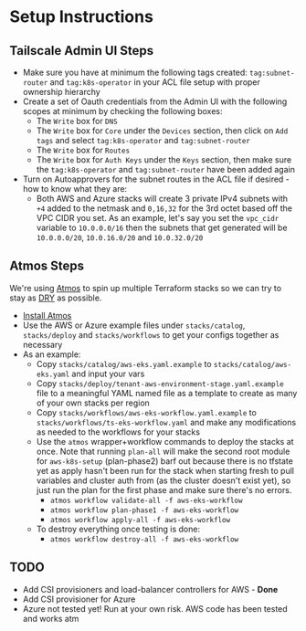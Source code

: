 # Setup Instructions

## Tailscale Admin UI Steps

- Make sure you have at minimum the following tags created: `tag:subnet-router` and `tag:k8s-operator` in your ACL file setup with proper ownership hierarchy
- Create a set of Oauth credentials from the Admin UI with the following scopes at minimum by checking the following boxes:
  - The ```Write``` box for ```DNS```
  - The ```Write``` box for ```Core``` under the ```Devices``` section, then click on ```Add tags``` and select ```tag:k8s-operator``` and `tag:subnet-router`  
  - The ```Write``` box for ```Routes```
  - The ```Write``` box for ```Auth Keys``` under the ```Keys``` section, then make sure the ```tag:k8s-operator``` and `tag:subnet-router` have been added again
- Turn on Autoapprovers for the subnet routes in the ACL file if desired - how to know what they are:
  - Both AWS and Azure stacks will create 3 private IPv4 subnets with `+4` added to the netmask and `0,16,32` for the 3rd octet based off the VPC CIDR you set. As an example, let's say you set the `vpc_cidr` variable to `10.0.0.0/16` then the subnets that get generated will be `10.0.0.0/20`, `10.0.16.0/20` and `10.0.32.0/20`

## Atmos Steps

We're using [Atmos](https://atmos.tools/faq/) to spin up multiple Terraform stacks so we can try to stay as [DRY](https://spacelift.io/blog/terraform-dynamic-blocks) as possible.

- [Install Atmos](https://atmos.tools/install)
- Use the AWS or Azure example files under `stacks/catalog`, `stacks/deploy` and `stacks/workflows` to get your configs together as necessary
- As an example:
  - Copy `stacks/catalog/aws-eks.yaml.example` to `stacks/catalog/aws-eks.yaml` and input your vars
  - Copy `stacks/deploy/tenant-aws-environment-stage.yaml.example` file to a meaningful YAML named file as a template to create as many of your own stacks per region
  - Copy `stacks/workflows/aws-eks-workflow.yaml.example` to `stacks/workflows/ts-eks-workflow.yaml` and make any modifications as needed to the workflows for your stacks
  - Use the `atmos` wrapper+workflow commands to deploy the stacks at once. Note that running `plan-all` will make the second root module for `aws-k8s-setup` (plan-phase2) barf out because there is no tfstate yet as apply hasn't been run for the stack when starting fresh to pull variables and cluster auth from (as the cluster doesn't exist yet), so just run the plan for the first phase and make sure there's no errors.
    - `atmos workflow validate-all -f aws-eks-workflow`
    - `atmos workflow plan-phase1 -f aws-eks-workflow`
    - `atmos workflow apply-all -f aws-eks-workflow`
  - To destroy everything once testing is done:
    - `atmos workflow destroy-all -f aws-eks-workflow`

## TODO

- Add CSI provisioners and load-balancer controllers for AWS - **Done**
- Add CSI provisioner for Azure  
- Azure not tested yet! Run at your own risk. AWS code has been tested and works atm  
